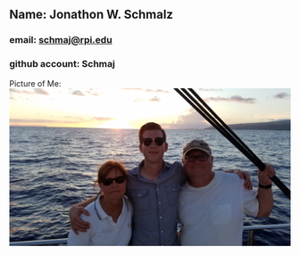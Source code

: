 ## Name: Jonathon W. Schmalz 
### email: schmaj@rpi.edu 
### github account: Schmaj
Picture of Me: ![Jonathon Schmalz](images/Me.jpg)
